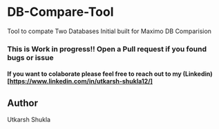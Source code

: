 # DB-Compare-Tool
Tool to compate Two Databases Initial built for Maximo DB Comparision 



### This is Work in progress!! Open a Pull request if you found bugs or issue 

#### If you want to colaborate please feel free to reach out to my (Linkedin)[https://www.linkedin.com/in/utkarsh-shukla12/]






























## Author 
Utkarsh Shukla
